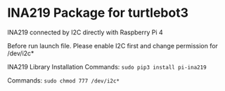 # INA219 Package for turtlebot3 

INA219 connected by I2C directly with Raspberry Pi 4

Before run launch file. Please enable I2C first and change permission for /dev/i2c*

INA219 Library Installation Commands:
```sudo pip3 install pi-ina219```


Commands:
```sudo chmod 777 /dev/i2c*```

